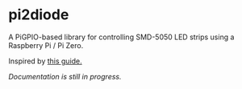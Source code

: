 # pi2diode
A PiGPIO-based library for controlling SMD-5050 LED strips using a Raspberry Pi / Pi Zero.

Inspired by [this guide.](https://dordnung.de/raspberrypi-ledstrip/)

*Documentation is still in progress.*
